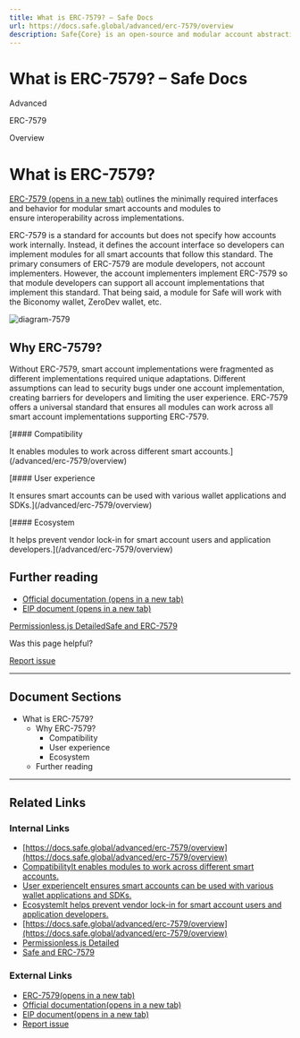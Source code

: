 ```yaml
---
title: What is ERC-7579? – Safe Docs
url: https://docs.safe.global/advanced/erc-7579/overview
description: Safe{Core} is an open-source and modular account abstraction stack. Learn about its features and how to use it.
---
```


# What is ERC-7579? – Safe Docs

Advanced

ERC-7579

Overview

# What is ERC-7579?

[ERC-7579 (opens in a new tab)](https://erc7579.com/) outlines the minimally required interfaces and behavior for modular smart accounts and modules to ensure interoperability across implementations.

ERC-7579 is a standard for accounts but does not specify how accounts work internally. Instead, it defines the account interface so developers can implement modules for all smart accounts that follow this standard. The primary consumers of ERC-7579 are module developers, not account implementers. However, the account implementers implement ERC-7579 so that module developers can support all account implementations that implement this standard. That being said, a module for Safe will work with the Biconomy wallet, ZeroDev wallet, etc.

![diagram-7579](/_next/static/media/diagram-7579.548f0613.png)

## Why ERC-7579?

Without ERC-7579, smart account implementations were fragmented as different implementations required unique adaptations. Different assumptions can lead to security bugs under one account implementation, creating barriers for developers and limiting the user experience. ERC-7579 offers a universal standard that ensures all modules can work across all smart account implementations supporting ERC-7579.

[#### Compatibility

It enables modules to work across different smart accounts.](/advanced/erc-7579/overview)

[#### User experience

It ensures smart accounts can be used with various wallet applications and SDKs.](/advanced/erc-7579/overview)

[#### Ecosystem

It helps prevent vendor lock-in for smart account users and application developers.](/advanced/erc-7579/overview)

## Further reading

- [Official documentation (opens in a new tab)](https://erc7579.com/)
- [EIP document (opens in a new tab)](https://eips.ethereum.org/EIPS/eip-7579)

[Permissionless.js Detailed](/advanced/erc-4337/guides/permissionless-detailed "Permissionless.js Detailed")[Safe and ERC-7579](/advanced/erc-7579/7579-safe "Safe and ERC-7579")

Was this page helpful?

[Report issue](https://github.com/safe-global/safe-docs/issues/new?assignees=&labels=nextra-feedback&projects=&template=nextra-feedback.yml&title=%5BFeedback%5D+)

---

## Document Sections

- What is ERC-7579?
  - Why ERC-7579?
      - Compatibility
      - User experience
      - Ecosystem
  - Further reading

---

## Related Links

### Internal Links

- [https://docs.safe.global/advanced/erc-7579/overview](https://docs.safe.global/advanced/erc-7579/overview)
- [CompatibilityIt enables modules to work across different smart accounts.](https://docs.safe.global/advanced/erc-7579/overview)
- [User experienceIt ensures smart accounts can be used with various wallet applications and SDKs.](https://docs.safe.global/advanced/erc-7579/overview)
- [EcosystemIt helps prevent vendor lock-in for smart account users and application developers.](https://docs.safe.global/advanced/erc-7579/overview)
- [https://docs.safe.global/advanced/erc-7579/overview](https://docs.safe.global/advanced/erc-7579/overview)
- [Permissionless.js Detailed](https://docs.safe.global/advanced/erc-4337/guides/permissionless-detailed)
- [Safe and ERC-7579](https://docs.safe.global/advanced/erc-7579/7579-safe)

### External Links

- [ERC-7579(opens in a new tab)](https://erc7579.com)
- [Official documentation(opens in a new tab)](https://erc7579.com)
- [EIP document(opens in a new tab)](https://eips.ethereum.org/EIPS/eip-7579)
- [Report issue](https://github.com/safe-global/safe-docs/issues/new?assignees=&labels=nextra-feedback&projects=&template=nextra-feedback.yml&title=%5BFeedback%5D+)
